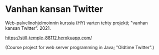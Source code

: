 # Vanhan kansan Twitter
Web-palvelinohjelmoinnin kurssia (HY) varten tehty projekti; "vanhan kansan Twitter". 2021.

https://still-temple-88112.herokuapp.com/

(Course project for web server programming in Java; "Oldtime Twitter".)
